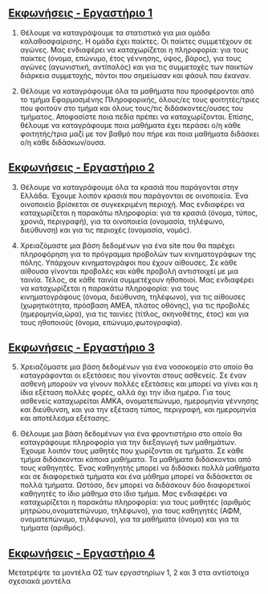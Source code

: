 ## [Εκφωνήσεις - Εργαστήριο 1](/Lab_01)

1. Θέλουμε να καταγράψουμε τα στατιστικά για μια ομάδα καλαθοσφαίρισης. Η ομάδα έχει παίκτες. Οι παίκτες συμμετέχουν σε αγώνες. Μας ενδιαφέρει να καταχωρίζεται η πληροφορία: για τους παίκτες (όνομα, επώνυμο, έτος γέννησης, ύψος, βάρος), για τους αγώνες (αγωνιστική, αντίπαλός) και για τις συμμετοχές των παικτών διάρκεια συμμετοχής, πόντοι που σημείωσαν και φάουλ που έκαναν.

2. Θέλουμε να καταγράφουμε όλα τα μαθήματα που προσφέρονται από το τμήμα Εφαρμοσμένης Πληροφορικής, όλους/ες τους φοιτητές/τριες που φοιτούν στο τμήμα και όλους τους/τις διδάσκοντες/ουσες του τμήματος. Αποφασίστε ποια πεδία πρέπει να καταχωρίζονται. Επίσης, θέλουμε να καταγράφουμε ποια μαθήματα έχει περάσει ο/η κάθε φοιτητής/τρια μαζί με τον βαθμό που πήρε και ποια μαθήματα διδάσκει ο/η κάθε διδάσκων/ουσα.

## [Εκφωνήσεις - Εργαστήριο 2](/Lab_02)

3. Θέλουμε να καταγράφουμε όλα τα κρασιά που παράγονται στην Ελλάδα. Έχουμε λοιπόν κρασιά που παράγονται σε οινοποιεία. Ένα οινοποιείο βρίσκεται σε συγκεκριμένη περιοχή. Μας ενδιαφέρει να καταχωρίζεται η παρακάτω πληροφορία: για τα κρασιά (όνομα, τύπος, χρονιά, περιγραφή), για τα οινοποιεία (ονομασία, τηλέφωνο, διεύθυνση) και για τις περιοχές (ονομασία, νομός).

4. Χρειαζόμαστε μια βάση δεδομένων για ένα site που θα παρέχει πληροφόρηση για το πρόγραμμα προβολών των κινηματογράφων της πόλης. Υπάρχουν κινηματογράφοι που έχουν αίθουσες. Σε κάθε αίθουσα γίνονται προβολές και κάθε προβολή αντιστοιχεί με μια ταινία. Τέλος, σε κάθε ταινία συμμετέχουν ηθοποιοί. Μας ενδιαφέρει να καταχωρίζεται η παρακάτω πληροφορία: για τους κινηματογράφους (όνομα, διεύθυνση, τηλέφωνο), για τις αίθουσες (χωρητικότητα, πρόσβαση ΑΜΕΑ, πλάτος οθόνης), για τις προβολές (ημερομηνία,ώρα), για τις ταινίες (τίτλος, σκηνοθέτης, έτος) και για τους ηθοποιούς (όνομα, επώνυμο,φωτογραφία).

## [Εκφωνήσεις - Εργαστήριο 3](/Lab_03)

5. Χρειαζόμαστε μια βάση δεδομένων για ένα νοσοκομείο στο οποίο θα καταγράφονται οι εξετάσεις που γίνονται στους ασθενείς. Σε έναν ασθενή μπορούν να γίνουν πολλές εξετάσεις και μπορεί να γίνει και η ίδια εξέταση πολλές φορές, αλλά όχι την ίδια ημέρα. Για τους ασθενείς καταχωρείται ΑΜΚΑ, ονοματεπώνυμο, ημερομηνία γέννησης και διεύθυνση, και για την εξέταση τύπος, περιγραφή, και ημερομηνία και αποτέλεσμα εξέτασης.

6. Θέλουμε μια βάση δεδομένων για ένα φροντιστήριο στο οποίο θα καταγράφουμε πληροφορία για την διεξαγωγή των μαθημάτων. Έχουμε λοιπόν τους μαθητές που χωρίζονται σε τμήματα. Σε κάθε τμήμα διδάσκονται κάποια μαθήματα. Τα μαθήματα διδάσκονται από τους καθηγητές. Ένας καθηγητής μπορεί να διδάσκει πολλά μαθήματα και σε διαφορετικά τμήματα και ένα μάθημα μπορεί να διδάσκεται σε πολλά τμήματα. Ωστόσο, δεν μπορεί να διδάσκουν δύο διαφορετικοί καθηγητές το ίδιο μάθημα στο ίδιο τμήμα. Μας ενδιαφέρει να καταχωρίζεται η παρακάτω πληροφορία: για τους μαθητές (αριθμός μητρώου,ονοματεπώνυμο, τηλέφωνο), για τους καθηγητές (ΑΦΜ, ονοματεπώνυμο, τηλέφωνο), για τα μαθήματα (όνομα) και για τα τμήματα (αριθμός).

## [Εκφωνήσεις - Εργαστήριο 4](/Lab_04)

Μετατρέψτε τα μοντέλα ΟΣ των εργαστηρίων 1, 2 και 3 στα αντίστοιχα σχεσιακά μοντέλα
